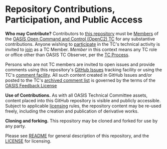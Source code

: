 # Repository Contributions, Participation, and Public Access

**Who may Contribute?** Contributors to [this repository](https://github.com/oasis-tcs/openc2-ap-sbom/) must be 
[Members](https://www.oasis-open.org/policies-guidelines/oasis-defined-terms-2017-05-26#dMember) of the 
[OASIS Open Command and Control (OpenC2) TC](https://www.oasis-open.org/committees/openc2/) for any substantive contributions.
Anyone wishing to [participate](https://www.oasis-open.org/org/faq#committee-participation) in the TC's technical activity 
is invited to [join](https://www.oasis-open.org/committees/join) as a TC Member.
*Member* in this context means any TC role or office other than OASIS TC Observer, per the 
[TC Process](https://www.oasis-open.org/policies-guidelines/tc-process#membership). 

Persons who are not TC members are invited to open issues and provide comments using this repository's 
[GitHub Issues](https://github.com/oasis-tcs/openc2-ap-sbom/issues/new) tracking facility or using the TC's 
[comment facility](https://www.oasis-open.org/committees/comments/index.php?wg_abbrev=openc2).  All such content created 
in GitHub Issues and/or posted to the TC's [archived comment list](https://lists.oasis-open.org/archives/openc2-comment/) 
is governed by the terms of the [OASIS Feedback License](https://www.oasis-open.org/policies-guidelines/ipr#appendixa)

**Use of Contributions.**  As with all OASIS Technical Committee assets, content placed into this GitHub repository is visible 
and publicly accessible.  Subject to applicable [licensing](https://github.com/oasis-tcs/openc2-ap-sbom/blob/master/LICENSE.md) 
rules, the repository content may be re-used freely, including the creation and publication of derivative works.

**Cloning and forking.** This repository may be cloned and forked for use by any party. 

Please see [README](https://github.com/oasis-tcs/openc2-ap-sbom/blob/master/README.md) for general description of this repository, 
and the [LICENSE](https://github.com/oasis-tcs/openc2-ap-sbom/blob/master/LICENSE.md) for licensing.
